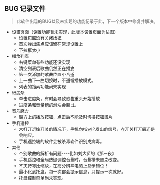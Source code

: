 ## BUG 记录文件
> 此软件出现的BUG以及未实现的功能记录于此，下一个版本中修复并解决。

- 设置页面（设置功能暂未实现，此版本设置页面为贴图）
    - 设置页面没有关闭按钮
    - 首次弹出焦点应该留在常规设置上
    - 下拉框太小
- 播放列表
    - 右键菜单有些功能还没实现
    - 清空列表后歌曲仍然正在播放
    - 第一次添加的歌曲位置不合适
    - 上一曲下一曲切换时，不遵循播放模式。
    - 列表的搜索功能尚未实现
- 进度条
    - 单击进度条，有时会导致歌曲重头开始播放
    - 进度条和音量槽的滑块会超出。
- 音乐魔方
    - 魔方上的播放按钮，点击后不能及时切换按钮图片
- 手机遥控
    - 未打开远控开关的情况下，手机向指定IP发出的信号，在开关打开后还是会响应。
    - 手机遥控端的软件会被杀毒软件识别成病毒。
- 其他
    - 个别歌曲的解析有问题----比如刘大师的《那一夜》
    - 手机遥控和全局热键调控音量时，音量槽未随之改变。
    - 不支持等比缩放，在高分辨率电脑上显示错位！
    - 最小化到托盘，每一次都会提示信息，只提示一次就好。
    - 托盘控制菜单尚未实现。
